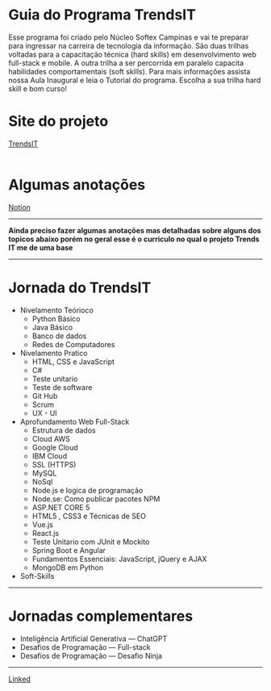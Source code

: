 # Guia do Programa TrendsIT

Esse programa foi criado pelo Núcleo Softex Campinas e vai te preparar para ingressar na carreira de tecnologia da informação. São duas trilhas voltadas para a capacitação técnica (hard skills) em desenvolvimento web full-stack e mobile. A outra trilha a ser percorrida em paralelo capacita habilidades comportamentais (soft skills). Para mais informações assista nossa Aula Inaugural e leia o Tutorial do programa. Escolha a sua trilha hard skill e bom curso!

# Site do projeto
[TrendsIT](https://workover.com.br/especiais/softex-programa-trends-it)
<br>
<br>
# Algumas anotações
[Notion](https://resilient-singer-fed.notion.site/TrendsIT-13c9c27dd91780fead5de4b06300a9e2)
***
**Ainda preciso fazer algumas anotações mas detalhadas sobre alguns dos topicos abaixo porém no geral esse é o curriculo no qual o projeto Trends IT me de uma base**
***

# Jornada do TrendsIT

* Nivelamento Teórioco
  * Python Básico
  * Java Básico
  * Banco de dados
  * Redes de Computadores
* Nivelamento Pratico
  * HTML, CSS e JavaScript
  * C#
  * Teste unitario
  * Teste de software
  * Git Hub
  * Scrum
  * UX - UI
* Aprofundamento Web Full-Stack
  * Estrutura de dados
  * Cloud AWS
  * Google Cloud
  * IBM Cloud
  * SSL (HTTPS)
  * MySQL
  * NoSql
  * Node.js e logica de programação
  * Node.se: Como publicar pacotes NPM
  * ASP.NET CORE 5
  * HTML5 , CSS3 e Técnicas de SEO
  * Vue.js
  * React.js
  * Teste Unitario com JUnit e Mockito
  * Spring Boot e Angular
  * Fundamentos Essenciais: JavaScript, jQuery e AJAX
  * MongoDB em Python
* Soft-Skills

 ---
# Jornadas complementares
* Inteligência Artificial Generativa — ChatGPT
* Desafios de Programação — Full-stack
* Desafios de Programação — Desafio Ninja
***
[Linked](https://www.linkedin.com/in/unnathls/)


 
  
